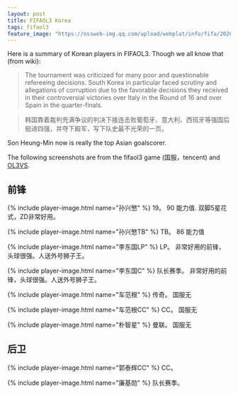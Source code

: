 ```yaml
---
layout: post
title: FIFAOL3 Korea
tags: fifaol3
feature_image: "https://ossweb-img.qq.com/upload/webplat/info/fifa/20200325/60363374209438.jpg"
---
```


Here is a summary of Korean players in FIFAOL3. Though we all know that (from wiki):
> The tournament was criticized for many poor and questionable refereeing decisions. South Korea in particular faced scrutiny and allegations of corruption due to the favorable decisions they received in their controversial victories over Italy in the Round of 16 and over Spain in the quarter-finals.

> 韩国靠着裁判充满争议的判决下接连击败葡萄牙、意大利、西班牙等强国后挺进四强，并夺下殿军，写下队史最不光荣的一页。

Son Heung-Min now is really the top Asian goalscorer.

The following screenshots are from the fifaol3 game (国服，tencent) and [OL3VS](https://www.ol3vs.com/).
## 前锋

{% include player-image.html name="孙兴慜" %} 19。 90 能力值. 双脚5星花式，ZD非常好用。

{% include player-image.html name="孙兴慜TB" %} TB。 86 能力值

{% include player-image.html name="李东国LP" %} LP。 非常好用的前锋，头球很强。人送外号狮子王。

{% include player-image.html name="李东国C" %} 队长赛季。 非常好用的前锋，头球很强。人送外号狮子王。

{% include player-image.html name="车范根" %} 传奇。 国服无

{% include player-image.html name="车范根CC" %} CC。 国服无

{% include player-image.html name="朴智星" %} 曼联。 国服无

## 后卫

{% include player-image.html name="郭泰辉CC" %} CC。

{% include player-image.html name="廉基勋" %} 队长赛季。
